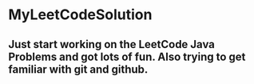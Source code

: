 # MyLeetCodeSolution
## Just start working on the LeetCode Java Problems and got lots of fun. Also trying to get familiar with git and github.
